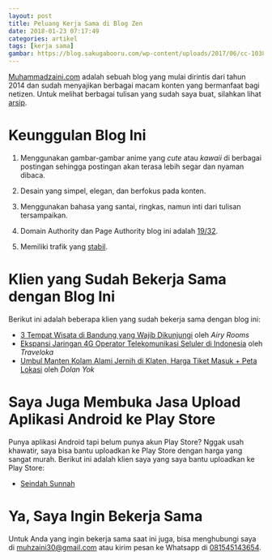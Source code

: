 ```yaml
---
layout: post
title: Peluang Kerja Sama di Blog Zen
date: 2018-01-23 07:17:49
categories: artikel
tags: [kerja sama]
gambar: https://blog.sakugabooru.com/wp-content/uploads/2017/06/cc-1038x576.jpg
---
```


[Muhammadzaini.com](http://muhammadzaini.com) adalah sebuah blog yang mulai dirintis dari tahun 2014 dan sudah menyajikan berbagai macam konten yang bermanfaat bagi netizen. Untuk melihat berbagai tulisan yang sudah saya buat, silahkan lihat [arsip](http://muhammadzaini.com/archives/).

# Keunggulan Blog Ini

1. Menggunakan gambar-gambar anime yang _cute_ atau _kawaii_ di berbagai postingan sehingga postingan akan terasa lebih segar dan nyaman dibaca.

2. Desain yang simpel, elegan, dan berfokus pada konten.

3. Menggunakan bahasa yang santai, ringkas, namun inti dari tulisan tersampaikan.

4. Domain Authority dan Page Authority blog ini adalah [19/32](https://moz.com/researchtools/ose/links?site=http%3A%2F%2Fmuhammadzaini.com&filter=&source=external&target=page&group=0&page=1&sort=page_authority&anchor_id=&anchor_type=&anchor_text=&from_site=).

5. Memiliki trafik yang [stabil](http://www.histats.com/viewstats/?act=2&sid=3995429).

# Klien yang Sudah Bekerja Sama dengan Blog Ini

Berikut ini adalah beberapa klien yang sudah bekerja sama dengan blog ini:

- [3 Tempat Wisata di Bandung yang Wajib Dikunjungi](http://muhammadzaini.com/2018/01/25/3-tempat-wisata-di-bandung-yang-wajib-dikunjungi.html) oleh _Airy Rooms_
- [Ekspansi Jaringan 4G Operator Telekomunikasi Seluler di Indonesia](http://muhammadzaini.com/2017/07/18/ekspansi-jaringan-4g-operator-telekomunikasi-seluler-di-indonesia.html) oleh _Traveloka_
- [Umbul Manten Kolam Alami Jernih di Klaten, Harga Tiket Masuk + Peta Lokasi](http://muhammadzaini.com/2018/01/27/umbul-manten-kolam-alami-jernih-di-klaten-harga-tiket-masuk-peta-lokasi.html) oleh _Dolan Yok_

# Saya Juga Membuka Jasa Upload Aplikasi Android ke Play Store

Punya aplikasi Android tapi belum punya akun Play Store? Nggak usah khawatir, saya bisa bantu uploadkan ke Play Store dengan harga yang sangat murah. Berikut ini adalah klien saya yang saya bantu uploadkan ke Play Store:

- [Seindah Sunnah](https://play.google.com/store/apps/details?id=com.mzaini30.seindahsunnah)

# Ya, Saya Ingin Bekerja Sama

Untuk Anda yang ingin bekerja sama saat ini juga, bisa menghubungi saya di [muhzaini30@gmail.com](mailto:muhzaini30@gmail.com) atau kirim pesan ke Whatsapp di [081545143654](https://api.whatsapp.com/send?phone=6281545143654&text=Assalamualaikum%20Kak%20Zen.%20Saya%20mau%20bekerja%20sama%20dengan%20blog%20Kak%20Zen.).